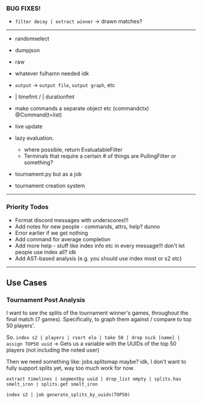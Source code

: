 ### BUG FIXES!

- `filter decay | extract winner` -> drawn matches?

---

- randomselect
- dumpjson
- raw
- whatever fulhamn needed idk
- `output` -> `output file`, `output graph`, etc
- | timefmt / | durationfmt

- make commands a separate object etc (commandctx) @Command(t=list)
- live update

- lazy evaluation.
    - where possible, return EvaluatableFilter
    - Terminals that require a certain # of things are PullingFilter or something?

- tournament.py but as a job
- tournament creation system

---

### Priority Todos

- Format discord messages with underscores!!!
- Add notes for new people - commands, attrs, help? dunno
- Error earlier if we get nothing
- Add command for average completion
- Add more help - stuff like index info etc in every message!!! don't let people use index all? idk
- Add AST-based analysis (e.g. you should use index most or s2 etc)

---

## Use Cases

### Tournament Post Analysis

I want to see the splits of the tournament winner's games, throughout the final match (7 games).
Specifically, to graph them against / compare to top 50 players'.

So. `index s2 | players | rsort elo | take 50 | drop nick [name] | assign TOP50 uuid`
-> Gets us a variable with the UUIDs of the top 50 players (not including the noted user)

Then we need something like: jobs.splitsmap maybe? idk, I don't want to fully support splits yet,
way too much work for now.

`extract timelines | segmentby uuid | drop_list empty | splits.has smelt_iron | splits.get smelt_iron`

`index s2 | job generate_splits_by_uuids(TOP50)`
